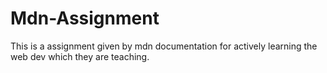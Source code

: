# Mdn-Assignment
This is a assignment given by mdn documentation for actively learning the web dev which they are teaching.
